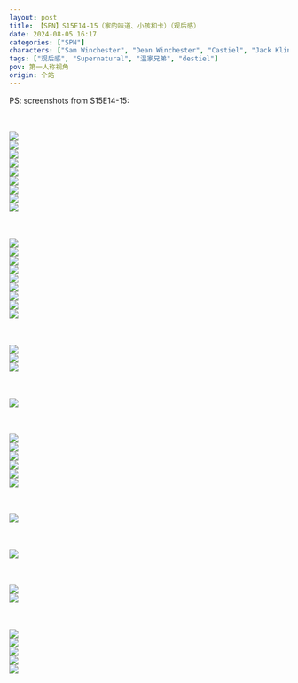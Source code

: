 ```yaml
---
layout: post
title: 【SPN】S15E14-15（家的味道、小孩和卡）（观后感）
date: 2024-08-05 16:17
categories: ["SPN"]
characters: ["Sam Winchester", "Dean Winchester", "Castiel", "Jack Kline"]
tags: ["观后感", "Supernatural", "温家兄弟", "destiel"]
pov: 第一人称视角
origin: 个站
---
```


PS: screenshots from S15E14-15:

<br><br>
![](https://github.com/junesirius/junesirius.github.io/tree/master/assets/images/SPN/S15/2024-08-04-SPN-1514-1.jpg)
<br>
![](https://github.com/junesirius/junesirius.github.io/tree/master/assets/images/SPN/S15/2024-08-04-SPN-1514-2.jpg)
<br>
![](https://github.com/junesirius/junesirius.github.io/tree/master/assets/images/SPN/S15/2024-08-04-SPN-1514-3.jpg)
<br>
![](https://github.com/junesirius/junesirius.github.io/tree/master/assets/images/SPN/S15/2024-08-04-SPN-1514-4.jpg)
<br>
![](https://github.com/junesirius/junesirius.github.io/tree/master/assets/images/SPN/S15/2024-08-04-SPN-1514-5.jpg)
<br>
![](https://github.com/junesirius/junesirius.github.io/tree/master/assets/images/SPN/S15/2024-08-04-SPN-1514-6.jpg)
<br>
![](https://github.com/junesirius/junesirius.github.io/tree/master/assets/images/SPN/S15/2024-08-04-SPN-1514-7.jpg)
<br>
![](https://github.com/junesirius/junesirius.github.io/tree/master/assets/images/SPN/S15/2024-08-04-SPN-1514-8.jpg)
<br>
![](https://github.com/junesirius/junesirius.github.io/tree/master/assets/images/SPN/S15/2024-08-04-SPN-1514-9.jpg)
<br>

<br><br>
![](https://github.com/junesirius/junesirius.github.io/tree/master/assets/images/SPN/S15/2024-08-05-SPN-1515-1.jpg)
<br>
![](https://github.com/junesirius/junesirius.github.io/tree/master/assets/images/SPN/S15/2024-08-05-SPN-1515-2.jpg)
<br>
![](https://github.com/junesirius/junesirius.github.io/tree/master/assets/images/SPN/S15/2024-08-05-SPN-1515-3.jpg)
<br>
![](https://github.com/junesirius/junesirius.github.io/tree/master/assets/images/SPN/S15/2024-08-05-SPN-1515-4.jpg)
<br>
![](https://github.com/junesirius/junesirius.github.io/tree/master/assets/images/SPN/S15/2024-08-05-SPN-1515-5.jpg)
<br>
![](https://github.com/junesirius/junesirius.github.io/tree/master/assets/images/SPN/S15/2024-08-05-SPN-1515-6.jpg)
<br>
![](https://github.com/junesirius/junesirius.github.io/tree/master/assets/images/SPN/S15/2024-08-05-SPN-1515-7.jpg)
<br>
![](https://github.com/junesirius/junesirius.github.io/tree/master/assets/images/SPN/S15/2024-08-05-SPN-1515-8.jpg)
<br>
![](https://github.com/junesirius/junesirius.github.io/tree/master/assets/images/SPN/S15/2024-08-05-SPN-1515-9.jpg)
<br>

<br><br>
![](https://github.com/junesirius/junesirius.github.io/tree/master/assets/images/SPN/S15/2024-08-05-SPN-1515-10.jpg)
<br>
![](https://github.com/junesirius/junesirius.github.io/tree/master/assets/images/SPN/S15/2024-08-05-SPN-1515-11.jpg)
<br>
![](https://github.com/junesirius/junesirius.github.io/tree/master/assets/images/SPN/S15/2024-08-05-SPN-1515-12.jpg)
<br>

<br><br>
![](https://github.com/junesirius/junesirius.github.io/tree/master/assets/images/SPN/S15/2024-08-05-SPN-1515-13.jpg)
<br>

<br><br>
![](https://github.com/junesirius/junesirius.github.io/tree/master/assets/images/SPN/S15/2024-08-05-SPN-1515-14.jpg)
<br>
![](https://github.com/junesirius/junesirius.github.io/tree/master/assets/images/SPN/S15/2024-08-05-SPN-1515-15.jpg)
<br>
![](https://github.com/junesirius/junesirius.github.io/tree/master/assets/images/SPN/S15/2024-08-05-SPN-1515-16.jpg)
<br>
![](https://github.com/junesirius/junesirius.github.io/tree/master/assets/images/SPN/S15/2024-08-05-SPN-1515-17.jpg)
<br>
![](https://github.com/junesirius/junesirius.github.io/tree/master/assets/images/SPN/S15/2024-08-05-SPN-1515-18.jpg)
<br>
![](https://github.com/junesirius/junesirius.github.io/tree/master/assets/images/SPN/S15/2024-08-05-SPN-1515-19.jpg)
<br>

<br><br>
![](https://github.com/junesirius/junesirius.github.io/tree/master/assets/images/SPN/S15/2024-08-05-SPN-1515-20.jpg)
<br>

<br><br>
![](https://github.com/junesirius/junesirius.github.io/tree/master/assets/images/SPN/S15/2024-08-05-SPN-1515-21.jpg)
<br>

<br><br>
![](https://github.com/junesirius/junesirius.github.io/tree/master/assets/images/SPN/S15/2024-08-05-SPN-1515-22.jpg)
<br>
![](https://github.com/junesirius/junesirius.github.io/tree/master/assets/images/SPN/S15/2024-08-05-SPN-1515-23.jpg)
<br>

<br><br>
![](https://github.com/junesirius/junesirius.github.io/tree/master/assets/images/SPN/S15/2024-08-05-SPN-1515-24.jpg)
<br>
![](https://github.com/junesirius/junesirius.github.io/tree/master/assets/images/SPN/S15/2024-08-05-SPN-1515-25.jpg)
<br>
![](https://github.com/junesirius/junesirius.github.io/tree/master/assets/images/SPN/S15/2024-08-05-SPN-1515-26.jpg)
<br>
![](https://github.com/junesirius/junesirius.github.io/tree/master/assets/images/SPN/S15/2024-08-05-SPN-1515-27.jpg)
<br>
![](https://github.com/junesirius/junesirius.github.io/tree/master/assets/images/SPN/S15/2024-08-05-SPN-1515-28.jpg)
<br>

